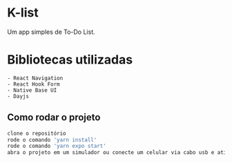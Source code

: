 # K-list

Um app simples de To-Do List.

# Bibliotecas utilizadas
    - React Navigation
    - React Hook Form
    - Native Base UI
    - Dayjs
## Como rodar o projeto

```sh
clone o repositório
rode o comando 'yarn install'
rode o comando 'yarn expo start'
abra o projeto em um simulador ou conecte um celular via cabo usb e ative a depuração por usb
```
